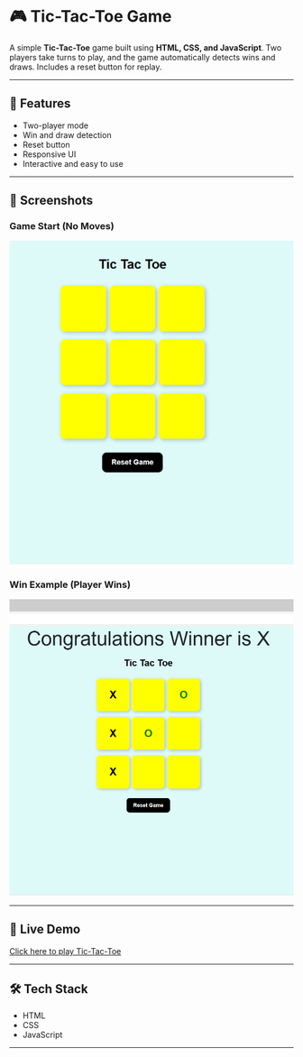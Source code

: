 # 🎮 Tic-Tac-Toe Game

A simple **Tic-Tac-Toe** game built using **HTML, CSS, and JavaScript**. Two players take turns to play, and the game automatically detects wins and draws. Includes a reset button for replay.

---

## 🧠 Features

- Two-player mode  
- Win and draw detection  
- Reset button  
- Responsive UI  
- Interactive and easy to use

---

## 📸 Screenshots
### Game Start (No Moves)
![Game Start](Game%20Start.png)

### Win Example (Player Wins)
![Win Example](Win%20Example.png)

---

## 🔗 Live Demo

[Click here to play Tic-Tac-Toe](https://tharuniporeddy.github.io/Tic-Tac-Toe/)


---

## 🛠️ Tech Stack

- HTML  
- CSS  
- JavaScript

---

 
